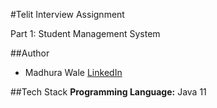 
#Telit Interview Assignment

Part 1: Student Management System

##Author
- Madhura Wale
[LinkedIn](https://www.linkedin.com/in/madhura-wale-84503498/)

##Tech Stack
**Programming Language:** Java 11
